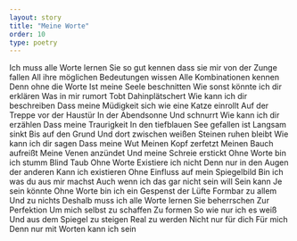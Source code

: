 ```yaml
---
layout: story
title: "Meine Worte"
order: 10
type: poetry
---
```


Ich muss alle Worte lernen
Sie so gut kennen dass sie mir von der Zunge fallen
All ihre möglichen Bedeutungen wissen
Alle Kombinationen kennen
Denn ohne die Worte
Ist meine Seele beschnitten
Wie sonst könnte ich dir erklären
Was in mir rumort
Tobt
Dahinplätschert 
Wie kann ich dir beschreiben
Dass meine Müdigkeit sich wie eine Katze einrollt
Auf der Treppe vor der Haustür 
In der Abendsonne
Und schnurrt
Wie kann ich dir erzählen
Dass meine Traurigkeit
In den tiefblauen See gefallen ist
Langsam sinkt
Bis auf den Grund
Und dort zwischen weißen Steinen ruhen bleibt
Wie kann ich dir sagen
Dass meine Wut
Meinen Kopf zerfetzt
Meinen Bauch aufreißt
Meine Venen anzündet
Und meine Schreie erstickt
Ohne Worte bin ich stumm
Blind
Taub
Ohne Worte
Existiere ich nicht
Denn nur in den Augen der anderen
Kann ich existieren
Ohne Einfluss auf mein Spiegelbild
Bin ich was du aus mir machst
Auch wenn ich das gar nicht sein will
Sein kann
Je sein könnte
Ohne Worte bin ich ein Gespenst der Lüfte
Formbar zu allem
Und zu nichts
Deshalb muss ich alle Worte lernen
Sie beherrschen 
Zur Perfektion
Um mich selbst zu schaffen
Zu formen
So wie nur ich es weiß 
Und aus dem Spiegel zu steigen
Real zu werden
Nicht nur für dich
Für mich
Denn nur mit Worten kann ich sein 
